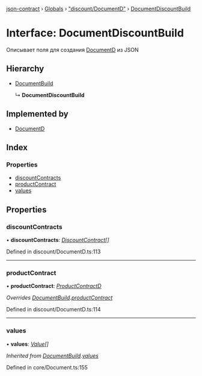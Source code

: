 [json-contract](../README.md) › [Globals](../globals.md) › ["discount/DocumentD"](../modules/_discount_documentd_.md) › [DocumentDiscountBuild](_discount_documentd_.documentdiscountbuild.md)

# Interface: DocumentDiscountBuild

Описывает поля для создания [DocumentD](../classes/_discount_documentd_.documentd.md) из JSON

## Hierarchy

* [DocumentBuild](_core_document_.documentbuild.md)

  ↳ **DocumentDiscountBuild**

## Implemented by

* [DocumentD](../classes/_discount_documentd_.documentd.md)

## Index

### Properties

* [discountContracts](_discount_documentd_.documentdiscountbuild.md#discountcontracts)
* [productContract](_discount_documentd_.documentdiscountbuild.md#productcontract)
* [values](_discount_documentd_.documentdiscountbuild.md#values)

## Properties

###  discountContracts

• **discountContracts**: *[DiscountContract](../classes/_discount_discountcontract_.discountcontract.md)[]*

Defined in discount/DocumentD.ts:113

___

###  productContract

• **productContract**: *[ProductContractD](../classes/_discount_productcontractd_.productcontractd.md)*

*Overrides [DocumentBuild](_core_document_.documentbuild.md).[productContract](_core_document_.documentbuild.md#productcontract)*

Defined in discount/DocumentD.ts:114

___

###  values

• **values**: *[Value](../classes/_core_document_.value.md)[]*

*Inherited from [DocumentBuild](_core_document_.documentbuild.md).[values](_core_document_.documentbuild.md#values)*

Defined in core/Document.ts:155
